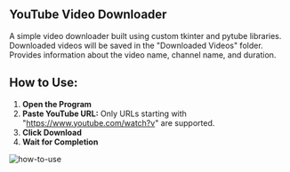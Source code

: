## YouTube Video Downloader

A simple video downloader built using custom tkinter and pytube libraries. Downloaded videos will be saved in the "Downloaded Videos" folder. Provides information about the video name, channel name, and duration.

## How to Use:

1. **Open the Program**
2. **Paste YouTube URL:** Only URLs starting with "https://www.youtube.com/watch?v" are supported.
3. **Click Download**
4. **Wait for Completion**


![how-to-use](https://github.com/samoodxo/Youtube-Video-Downloader/assets/149648716/2ee2a611-4e31-46ac-a3a9-7642d0e970dc)
